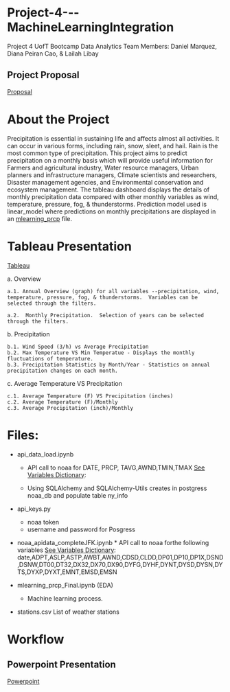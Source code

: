 # Project-4---MachineLearningIntegration
Project 4 UofT Bootcamp Data Analytics
Team Members: Daniel Marquez, Diana Peiran Cao, & Lailah Libay

## Project Proposal

[Proposal](/project_4_Proposal_V2.pdf)


     
# About the Project
  Precipitation is essential in sustaining life and affects almost all activities. It can occur in various forms, including rain, snow, sleet, and hail. Rain is the most common type of precipitation. 
  This project aims to predict precipitation on a monthly basis which will provide useful information for Farmers and agricultural industry, Water resource managers, Urban planners and infrastructure managers, Climate scientists and researchers, Disaster management agencies, and Environmental conservation and ecosystem management.  The tableau dashboard displays the details of monthly precipitation data compared with other  monthly variables as wind, temperature, pressure, fog, & thunderstorms. Prediction model used is linear_model where predictions on monthly precipitations are displayed in an [mlearning_prcp](mlearning_prcp_Final.ipynb) file.

# Tableau Presentation
[Tableau](https://public.tableau.com/app/profile/peiran.cao/viz/NOAAWeather-JFK/Story1)

a. Overview

    a.1. Annual Overview (graph) for all variables --precipitation, wind, temperature, pressure, fog, & thunderstorms.  Variables can be selected through the filters.

    a.2.  Monthly Precipitation.  Selection of years can be selected through the filters.

b. Precipitation

    b.1. Wind Speed (3/h) vs Average Precipitation
    b.2. Max Temperature VS Min Temperatue - Displays the monthly fluctuations of temperature.
    b.3. Precipitation Statistics by Month/Year - Statistics on annual precipitation changes on each month. 

c. Average Temperature VS Precipitation
    
    c.1. Average Temperature (F) VS Precipitation (inches)
    c.2. Average Temperature (F)/Monthly
    c.3. Average Precipitation (inch)/Monthly


# Files:

* api_data_load.ipynb 

    * API call to noaa for DATE, PRCP, TAVG,AWND,TMIN,TMAX [See Variables Dictionary](/Resouces/GSOM_documentation.pdf):

    * Using SQLAlchemy and SQLAlchemy-Utils creates in postgress noaa_db and populate table ny_info 
* api_keys.py
    * noaa token
    * username and password for Posgress
     
* noaa_apidata_completeJFK.ipynb
        * API call to noaa forthe following variables [See Variables Dictionary](/Resouces/GSOM_documentation.pdf): date,ADPT,ASLP,ASTP,AWBT,AWND,CDSD,CLDD,DP01,DP10,DP1X,DSND,DSNW,DT00,DT32,DX32,DX70,DX90,DYFG,DYHF,DYNT,DYSD,DYSN,DYTS,DYXP,DYXT,EMNT,EMSD,EMSN
* mlearning_prcp_Final.ipynb (EDA)
    * Machine learning process.

* stations.csv
    List of weather stations


# Workflow

## Powerpoint Presentation
[Powerpoint](Presentation_Precipitation_Prediction.pdf)










 
